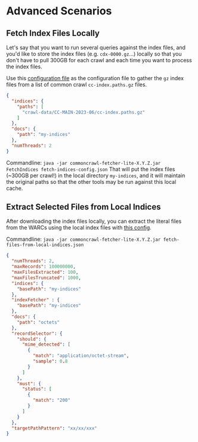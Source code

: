 # Advanced Scenarios

## Fetch Index Files Locally
Let's say that you want to run several queries against the index files, and you'd like to store the index files (e.g. `cdx-0000.gz`...)
locally so that you don't have to pull 300GB for each crawl and each time you want to process the index files.

Use this [configuration file](examples/fetch-indices-config.json) as the configuration file to gather the 
`gz` index files from a list of common crawl `cc-index.paths.gz` files.

```json
{
  "indices": {
    "paths": [
      "crawl-data/CC-MAIN-2023-06/cc-index.paths.gz"
    ]
  },
  "docs": {
    "path": "my-indices"
  },
  "numThreads": 2
}
```

Commandline: `java -jar commoncrawl-fetcher-lite-X.Y.Z.jar FetchIndices fetch-indices-config.json`
That will put the index files (~300GB per crawl!) in the local directory `my-indices`, and it will
maintain the original paths so that the other tools may be run against this local cache.

## Extract Selected Files from Local Indices
After downloading the index files locally, you can extract the literal files from the WARCs
using the local index files with [this config](examples/fetch-files-from-local-indices.json).

Commandline: `java -jar commoncrawl-fetcher-lite-X.Y.Z.jar fetch-files-from-local-indices.json`

```json
{
  "numThreads": 2,
  "maxRecords": 100000000,
  "maxFilesExtracted": 100,
  "maxFilesTruncated": 1000,
  "indices": {
    "basePath": "my-indices"
  },
  "indexFetcher" : {
    "basePath": "my-indices"
  },
  "docs": {
    "path": "octets"
  },
  "recordSelector": {
    "should": {
      "mime_detected": [
        {
          "match": "application/octet-stream",
          "sample": 0.8
        }
      ]
    },
    "must": {
      "status": [
        {
          "match": "200"
        }
      ]
    }
  },
  "targetPathPattern": "xx/xx/xxx"
}
```